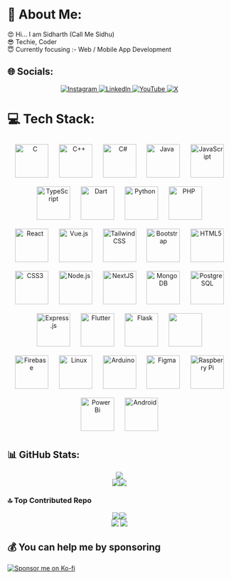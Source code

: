 

# 💫 About Me:
😍 Hi... I am Sidharth (Call Me Sidhu)<br>😎 Techie, Coder<br>😇 Currently focusing :- Web / Mobile App Development<br>


## 🌐 Socials:

<div align="center">
  <a href="https://instagram.com/callmesidhu__" target="_blank">
    <img src="https://img.shields.io/badge/Instagram-%23E4405F.svg?logo=Instagram&logoColor=white" alt="Instagram" />
  </a>
  <a href="https://www.linkedin.com/in/callmesidhu/" target="_blank">
    <img src="https://img.shields.io/badge/LinkedIn-%230077B5.svg?logo=linkedin&logoColor=white" alt="LinkedIn" />
  </a>
    <a href="https://youtube.com/@callmesidhuyt" target="_blank">
    <img src="https://img.shields.io/badge/YouTube-%23FF0000.svg?logo=YouTube&logoColor=white" alt="YouTube" />
  <a href="https://x.com/callmesidhu__" target="_blank">
    <img src="https://img.shields.io/badge/X-black.svg?logo=X&logoColor=white" alt="X" />
  </a>
  </a>
</div>


# 💻 Tech Stack:
<td valign="top" width="33%">

<div align="center">  
<a href="https://www.cprogramming.com/" target="_blank"><img style="margin: 10px" src="https://profilinator.rishav.dev/skills-assets/c-original.svg" alt="C" height="75" /></a>  
<a href="https://www.cplusplus.com/" target="_blank"><img style="margin: 10px" src="https://profilinator.rishav.dev/skills-assets/cplusplus-original.svg" alt="C++" height="75" /></a>  
<a href="https://docs.microsoft.com/en-us/dotnet/csharp/" target="_blank"><img style="margin: 10px" src="https://profilinator.rishav.dev/skills-assets/csharp-original.svg" alt="C#" height="75" /></a>  
<a href="https://www.java.com/" target="_blank"><img style="margin: 10px" src="https://profilinator.rishav.dev/skills-assets/java-original-wordmark.svg" alt="Java" height="75" /></a>  
<a href="https://www.javascript.com/" target="_blank"><img style="margin: 10px" src="https://profilinator.rishav.dev/skills-assets/javascript-original.svg" alt="JavaScript" height="75" /></a>  
<a href="https://www.typescriptlang.org/" target="_blank"><img style="margin: 10px" src="https://profilinator.rishav.dev/skills-assets/typescript-original.svg" alt="TypeScript" height="75" /></a>  
<a href="https://dart.dev/" target="_blank"><img style="margin: 10px" src="https://profilinator.rishav.dev/skills-assets/dartlang-icon.svg" alt="Dart" height="75" /></a>  
<a href="https://www.python.org/" target="_blank"><img style="margin: 10px" src="https://profilinator.rishav.dev/skills-assets/python-original.svg" alt="Python" height="75" /></a>  
<a href="https://www.php.net/" target="_blank"><img style="margin: 10px" src="https://profilinator.rishav.dev/skills-assets/php-original.svg" alt="PHP" height="75" /></a>  
</div>

</td><td valign="top" width="33%">

<div align="center">  
<a href="https://reactjs.org/" target="_blank"><img style="margin: 10px" src="https://profilinator.rishav.dev/skills-assets/react-original-wordmark.svg" alt="React" height="75" /></a>  
<a href="https://vuejs.org/" target="_blank"><img style="margin: 10px" src="https://profilinator.rishav.dev/skills-assets/vuejs-original-wordmark.svg" alt="Vue.js" height="75" /></a>  
<a href="https://www.tailwindcss.com/" target="_blank"><img style="margin: 10px" src="https://profilinator.rishav.dev/skills-assets/tailwindcss.svg" alt="Tailwind CSS" height="75" /></a>  
<a href="https://getbootstrap.com/docs/3.4/javascript/" target="_blank"><img style="margin: 10px" src="https://profilinator.rishav.dev/skills-assets/bootstrap-plain.svg" alt="Bootstrap" height="75" /></a>  
<a href="https://en.wikipedia.org/wiki/HTML5" target="_blank"><img style="margin: 10px" src="https://profilinator.rishav.dev/skills-assets/html5-original-wordmark.svg" alt="HTML5" height="75" /></a>  
<a href="https://www.w3schools.com/css/" target="_blank"><img style="margin: 10px" src="https://profilinator.rishav.dev/skills-assets/css3-original-wordmark.svg" alt="CSS3" height="75" /></a>  
<a href="https://nodejs.org/" target="_blank"><img style="margin: 10px" src="https://firebasestorage.googleapis.com/v0/b/reactnative-mobile-chat-app.appspot.com/o/Github%20icons%2Fnodejs.png?alt=media&token=5f202ed7-5546-48ec-8578-339d4e78553f" alt="Node.js" height="75" /></a>  
<a href="https://nextjs.org/" target="_blank"><img style="margin: 10px" src="https://profilinator.rishav.dev/skills-assets/nextjs.png" alt="NextJS" height="75" /></a>  
<a href="https://www.mongodb.com/" target="_blank"><img style="margin: 10px" src="https://profilinator.rishav.dev/skills-assets/mongodb-original-wordmark.svg" alt="MongoDB" height="75" /></a>  
<a href="https://firebasestorage.googleapis.com/v0/b/reactnative-mobile-chat-app.appspot.com/o/Github%20icons%2FMysql.png?alt=media&token=9f68a2d2-d138-484e-b127-26351aedb973" alt="MySQL" height="75" /></a>  
<a href="https://www.postgresql.org/" target="_blank"><img style="margin: 10px" src="https://profilinator.rishav.dev/skills-assets/postgresql-original-wordmark.svg" alt="PostgreSQL" height="75" /></a>  
<a href="https://expressjs.com/" target="_blank"><img style="margin: 10px" src="https://firebasestorage.googleapis.com/v0/b/reactnative-mobile-chat-app.appspot.com/o/Github%20icons%2Fex.png?alt=media&token=a697fad5-0606-4e80-a759-219aa180a76c" alt="Express.js" height="75" /></a>
<a href="https://flutter.dev/" target="_blank"><img style="margin: 10px" src="https://profilinator.rishav.dev/skills-assets/flutterio-icon.svg" alt="Flutter" height="75" /></a>
<a href="https://flask.palletsprojects.com/" target="_blank"><img style="margin: 10px" src="https://firebasestorage.googleapis.com/v0/b/reactnative-mobile-chat-app.appspot.com/o/Github%20icons%2Fflask.png?alt=media&token=994d6ec2-71b4-43ab-8129-d9887577efdc" alt="Flask" height="75" /></a>
<a href="https://www.djangoproject.com/" target="_blank"><img style="margin: 10px" src="https://firebasestorage.googleapis.com/v0/b/reactnative-mobile-chat-app.appspot.com/o/Github%20icons%2Fdjango.png?alt=media&token=9e328608-86eb-49ce-ac1b-f23bd5ed4d26" alt"django" height="75"/></a>
</div>

</td><td valign="top" width="33%">

<div align="center">  
<a href="https://firebase.google.com/" target="_blank"><img style="margin: 10px" src="https://profilinator.rishav.dev/skills-assets/firebase.png" alt="Firebase" height="75" /></a>  
<a href="https://www.linux.org/" target="_blank"><img style="margin: 10px" src="https://profilinator.rishav.dev/skills-assets/linux-original.svg" alt="Linux" height="75" /></a>  
<a href="https://www.arduino.cc/" target="_blank"><img style="margin: 10px" src="https://profilinator.rishav.dev/skills-assets/arduino.png" alt="Arduino" height="75" /></a>  
<a href="https://www.figma.com/" target="_blank"><img style="margin: 10px" src="https://profilinator.rishav.dev/skills-assets/figma-icon.svg" alt="Figma" height="75" /></a>  
<a href="https://www.raspberrypi.org/" target="_blank"><img style="margin: 10px" src="https://firebasestorage.googleapis.com/v0/b/reactnative-mobile-chat-app.appspot.com/o/Github%20icons%2Fresberry.png?alt=media&token=e2f65801-209f-4e7a-8287-e087ff628199" alt="Raspberry Pi" height="75" /></a>  
<a href="https://powerbi.microsoft.com/en-us/" target="_blank"><img style="margin: 10px" src="https://firebasestorage.googleapis.com/v0/b/reactnative-mobile-chat-app.appspot.com/o/Github%20icons%2Fpowerbi.png?alt=media&token=935e59d6-3913-4f9a-b688-5cea1342a923" alt="Power Bi" height="75" /></a>  
<a href="https://www.android.com/intl/en_in/" target="_blank"><img style="margin: 10px" src="https://profilinator.rishav.dev/skills-assets/android-original-wordmark.svg" alt="Android" height="75" /></a>  
</div>

</td>


## 📊 GitHub Stats:
<div align='center'>
  <img src="https://github-readme-streak-stats.herokuapp.com/?user=callmesidhu&theme=radical&hide_border=true" />
  <br/>
  <div style="display: flex; justify-content:center; align-items: center;">
    <img src="http://github-profile-summary-cards.vercel.app/api/cards/stats?username=callmesidhu&theme=radical&hide_border=true" />
  <img src="https://github-readme-stats.vercel.app/api/top-langs/?username=callmesidhu&theme=radical&hide_border=true&include_all_commits=false&count_private=false&layout=compact" />
  </div>
</div>

### 🔝 Top Contributed Repo
<div align="center">
  <div style="display: flex; justify-content: center;">
    <img src="http://github-profile-summary-cards.vercel.app/api/cards/most-commit-language?username=callmesidhu&theme=radical&hide_border=true" />
    <img src="http://github-profile-summary-cards.vercel.app/api/cards/repos-per-language?username=callmesidhu&theme=radical&hide_border=true" />
  </div>
  <div>
    <img src="http://github-profile-summary-cards.vercel.app/api/cards/profile-details?username=callmesidhu&theme=radical&hide_border=true" />
    <img src="https://github-contributor-stats.vercel.app/api?username=callmesidhu&limit=5&theme=radical&hide_border=true&combine_all_yearly_contributions=true" />
  </div>
</div>

## 💰 You can help me by sponsoring
<div >
  <a href="https://ko-fi.com/M4M1Z2S9Q"><img src="https://ko-fi.com/img/githubbutton_sm.svg" alt="Sponsor me on Ko-fi" /></a>
</div>



